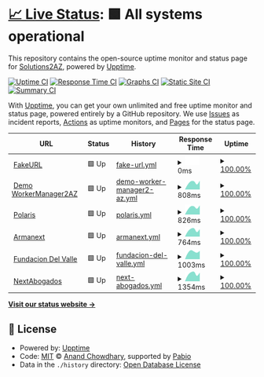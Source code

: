 # [📈 Live Status](https://solutions2az.github.io/workermanager2az-status): <!--live status--> **🟩 All systems operational**

This repository contains the open-source uptime monitor and status page for [Solutions2AZ](https://www.solutions2az.net), powered by [Upptime](https://github.com/upptime/upptime).

[![Uptime CI](https://github.com/solutions2az/workermanager2az-status/workflows/Uptime%20CI/badge.svg)](https://github.com/solutions2az/workermanager2az-status/actions?query=workflow%3A%22Uptime+CI%22)
[![Response Time CI](https://github.com/solutions2az/workermanager2az-status/workflows/Response%20Time%20CI/badge.svg)](https://github.com/solutions2az/workermanager2az-status/actions?query=workflow%3A%22Response+Time+CI%22)
[![Graphs CI](https://github.com/solutions2az/workermanager2az-status/workflows/Graphs%20CI/badge.svg)](https://github.com/solutions2az/workermanager2az-status/actions?query=workflow%3A%22Graphs+CI%22)
[![Static Site CI](https://github.com/solutions2az/workermanager2az-status/workflows/Static%20Site%20CI/badge.svg)](https://github.com/solutions2az/workermanager2az-status/actions?query=workflow%3A%22Static+Site+CI%22)
[![Summary CI](https://github.com/solutions2az/workermanager2az-status/workflows/Summary%20CI/badge.svg)](https://github.com/solutions2az/workermanager2az-status/actions?query=workflow%3A%22Summary+CI%22)

With [Upptime](https://upptime.js.org), you can get your own unlimited and free uptime monitor and status page, powered entirely by a GitHub repository. We use [Issues](https://github.com/solutions2az/workermanager2az-status/issues) as incident reports, [Actions](https://github.com/solutions2az/workermanager2az-status/actions) as uptime monitors, and [Pages](https://solutions2az.github.io/workermanager2az-status) for the status page.

<!--start: status pages-->
<!-- This summary is generated by Upptime (https://github.com/upptime/upptime) -->
<!-- Do not edit this manually, your changes will be overwritten -->
<!-- prettier-ignore -->
| URL | Status | History | Response Time | Uptime |
| --- | ------ | ------- | ------------- | ------ |
| <img alt="" src="https://icons.duckduckgo.com/ip3/thisisafake.url.web.ico" height="13"> [FakeURL](https://thisisafake.url.web) | 🟩 Up | [fake-url.yml](https://github.com/Solutions2AZ/workermanager2az-status/commits/HEAD/history/fake-url.yml) | <details><summary><img alt="Response time graph" src="./graphs/fake-url/response-time-week.png" height="20"> 0ms</summary><br><a href="https://solutions2az.github.io/workermanager2az-status/history/fake-url"><img alt="Response time 0" src="https://img.shields.io/endpoint?url=https%3A%2F%2Fraw.githubusercontent.com%2FSolutions2AZ%2Fworkermanager2az-status%2FHEAD%2Fapi%2Ffake-url%2Fresponse-time.json"></a><br><a href="https://solutions2az.github.io/workermanager2az-status/history/fake-url"><img alt="24-hour response time 0" src="https://img.shields.io/endpoint?url=https%3A%2F%2Fraw.githubusercontent.com%2FSolutions2AZ%2Fworkermanager2az-status%2FHEAD%2Fapi%2Ffake-url%2Fresponse-time-day.json"></a><br><a href="https://solutions2az.github.io/workermanager2az-status/history/fake-url"><img alt="7-day response time 0" src="https://img.shields.io/endpoint?url=https%3A%2F%2Fraw.githubusercontent.com%2FSolutions2AZ%2Fworkermanager2az-status%2FHEAD%2Fapi%2Ffake-url%2Fresponse-time-week.json"></a><br><a href="https://solutions2az.github.io/workermanager2az-status/history/fake-url"><img alt="30-day response time 0" src="https://img.shields.io/endpoint?url=https%3A%2F%2Fraw.githubusercontent.com%2FSolutions2AZ%2Fworkermanager2az-status%2FHEAD%2Fapi%2Ffake-url%2Fresponse-time-month.json"></a><br><a href="https://solutions2az.github.io/workermanager2az-status/history/fake-url"><img alt="1-year response time 0" src="https://img.shields.io/endpoint?url=https%3A%2F%2Fraw.githubusercontent.com%2FSolutions2AZ%2Fworkermanager2az-status%2FHEAD%2Fapi%2Ffake-url%2Fresponse-time-year.json"></a></details> | <details><summary><a href="https://solutions2az.github.io/workermanager2az-status/history/fake-url">100.00%</a></summary><a href="https://solutions2az.github.io/workermanager2az-status/history/fake-url"><img alt="All-time uptime 100.00%" src="https://img.shields.io/endpoint?url=https%3A%2F%2Fraw.githubusercontent.com%2FSolutions2AZ%2Fworkermanager2az-status%2FHEAD%2Fapi%2Ffake-url%2Fuptime.json"></a><br><a href="https://solutions2az.github.io/workermanager2az-status/history/fake-url"><img alt="24-hour uptime 100.00%" src="https://img.shields.io/endpoint?url=https%3A%2F%2Fraw.githubusercontent.com%2FSolutions2AZ%2Fworkermanager2az-status%2FHEAD%2Fapi%2Ffake-url%2Fuptime-day.json"></a><br><a href="https://solutions2az.github.io/workermanager2az-status/history/fake-url"><img alt="7-day uptime 100.00%" src="https://img.shields.io/endpoint?url=https%3A%2F%2Fraw.githubusercontent.com%2FSolutions2AZ%2Fworkermanager2az-status%2FHEAD%2Fapi%2Ffake-url%2Fuptime-week.json"></a><br><a href="https://solutions2az.github.io/workermanager2az-status/history/fake-url"><img alt="30-day uptime 100.00%" src="https://img.shields.io/endpoint?url=https%3A%2F%2Fraw.githubusercontent.com%2FSolutions2AZ%2Fworkermanager2az-status%2FHEAD%2Fapi%2Ffake-url%2Fuptime-month.json"></a><br><a href="https://solutions2az.github.io/workermanager2az-status/history/fake-url"><img alt="1-year uptime 100.00%" src="https://img.shields.io/endpoint?url=https%3A%2F%2Fraw.githubusercontent.com%2FSolutions2AZ%2Fworkermanager2az-status%2FHEAD%2Fapi%2Ffake-url%2Fuptime-year.json"></a></details>
| <img alt="" src="https://icons.duckduckgo.com/ip3/demo-workermanager2az.solutions2az.net.ico" height="13"> [Demo WorkerManager2AZ](https://demo-workermanager2az.solutions2az.net) | 🟩 Up | [demo-worker-manager2-az.yml](https://github.com/Solutions2AZ/workermanager2az-status/commits/HEAD/history/demo-worker-manager2-az.yml) | <details><summary><img alt="Response time graph" src="./graphs/demo-worker-manager2-az/response-time-week.png" height="20"> 808ms</summary><br><a href="https://solutions2az.github.io/workermanager2az-status/history/demo-worker-manager2-az"><img alt="Response time 808" src="https://img.shields.io/endpoint?url=https%3A%2F%2Fraw.githubusercontent.com%2FSolutions2AZ%2Fworkermanager2az-status%2FHEAD%2Fapi%2Fdemo-worker-manager2-az%2Fresponse-time.json"></a><br><a href="https://solutions2az.github.io/workermanager2az-status/history/demo-worker-manager2-az"><img alt="24-hour response time 808" src="https://img.shields.io/endpoint?url=https%3A%2F%2Fraw.githubusercontent.com%2FSolutions2AZ%2Fworkermanager2az-status%2FHEAD%2Fapi%2Fdemo-worker-manager2-az%2Fresponse-time-day.json"></a><br><a href="https://solutions2az.github.io/workermanager2az-status/history/demo-worker-manager2-az"><img alt="7-day response time 808" src="https://img.shields.io/endpoint?url=https%3A%2F%2Fraw.githubusercontent.com%2FSolutions2AZ%2Fworkermanager2az-status%2FHEAD%2Fapi%2Fdemo-worker-manager2-az%2Fresponse-time-week.json"></a><br><a href="https://solutions2az.github.io/workermanager2az-status/history/demo-worker-manager2-az"><img alt="30-day response time 808" src="https://img.shields.io/endpoint?url=https%3A%2F%2Fraw.githubusercontent.com%2FSolutions2AZ%2Fworkermanager2az-status%2FHEAD%2Fapi%2Fdemo-worker-manager2-az%2Fresponse-time-month.json"></a><br><a href="https://solutions2az.github.io/workermanager2az-status/history/demo-worker-manager2-az"><img alt="1-year response time 808" src="https://img.shields.io/endpoint?url=https%3A%2F%2Fraw.githubusercontent.com%2FSolutions2AZ%2Fworkermanager2az-status%2FHEAD%2Fapi%2Fdemo-worker-manager2-az%2Fresponse-time-year.json"></a></details> | <details><summary><a href="https://solutions2az.github.io/workermanager2az-status/history/demo-worker-manager2-az">100.00%</a></summary><a href="https://solutions2az.github.io/workermanager2az-status/history/demo-worker-manager2-az"><img alt="All-time uptime 100.00%" src="https://img.shields.io/endpoint?url=https%3A%2F%2Fraw.githubusercontent.com%2FSolutions2AZ%2Fworkermanager2az-status%2FHEAD%2Fapi%2Fdemo-worker-manager2-az%2Fuptime.json"></a><br><a href="https://solutions2az.github.io/workermanager2az-status/history/demo-worker-manager2-az"><img alt="24-hour uptime 100.00%" src="https://img.shields.io/endpoint?url=https%3A%2F%2Fraw.githubusercontent.com%2FSolutions2AZ%2Fworkermanager2az-status%2FHEAD%2Fapi%2Fdemo-worker-manager2-az%2Fuptime-day.json"></a><br><a href="https://solutions2az.github.io/workermanager2az-status/history/demo-worker-manager2-az"><img alt="7-day uptime 100.00%" src="https://img.shields.io/endpoint?url=https%3A%2F%2Fraw.githubusercontent.com%2FSolutions2AZ%2Fworkermanager2az-status%2FHEAD%2Fapi%2Fdemo-worker-manager2-az%2Fuptime-week.json"></a><br><a href="https://solutions2az.github.io/workermanager2az-status/history/demo-worker-manager2-az"><img alt="30-day uptime 100.00%" src="https://img.shields.io/endpoint?url=https%3A%2F%2Fraw.githubusercontent.com%2FSolutions2AZ%2Fworkermanager2az-status%2FHEAD%2Fapi%2Fdemo-worker-manager2-az%2Fuptime-month.json"></a><br><a href="https://solutions2az.github.io/workermanager2az-status/history/demo-worker-manager2-az"><img alt="1-year uptime 100.00%" src="https://img.shields.io/endpoint?url=https%3A%2F%2Fraw.githubusercontent.com%2FSolutions2AZ%2Fworkermanager2az-status%2FHEAD%2Fapi%2Fdemo-worker-manager2-az%2Fuptime-year.json"></a></details>
| <img alt="" src="https://icons.duckduckgo.com/ip3/intranet.polaris.es.ico" height="13"> [Polaris](https://intranet.polaris.es) | 🟩 Up | [polaris.yml](https://github.com/Solutions2AZ/workermanager2az-status/commits/HEAD/history/polaris.yml) | <details><summary><img alt="Response time graph" src="./graphs/polaris/response-time-week.png" height="20"> 826ms</summary><br><a href="https://solutions2az.github.io/workermanager2az-status/history/polaris"><img alt="Response time 826" src="https://img.shields.io/endpoint?url=https%3A%2F%2Fraw.githubusercontent.com%2FSolutions2AZ%2Fworkermanager2az-status%2FHEAD%2Fapi%2Fpolaris%2Fresponse-time.json"></a><br><a href="https://solutions2az.github.io/workermanager2az-status/history/polaris"><img alt="24-hour response time 826" src="https://img.shields.io/endpoint?url=https%3A%2F%2Fraw.githubusercontent.com%2FSolutions2AZ%2Fworkermanager2az-status%2FHEAD%2Fapi%2Fpolaris%2Fresponse-time-day.json"></a><br><a href="https://solutions2az.github.io/workermanager2az-status/history/polaris"><img alt="7-day response time 826" src="https://img.shields.io/endpoint?url=https%3A%2F%2Fraw.githubusercontent.com%2FSolutions2AZ%2Fworkermanager2az-status%2FHEAD%2Fapi%2Fpolaris%2Fresponse-time-week.json"></a><br><a href="https://solutions2az.github.io/workermanager2az-status/history/polaris"><img alt="30-day response time 826" src="https://img.shields.io/endpoint?url=https%3A%2F%2Fraw.githubusercontent.com%2FSolutions2AZ%2Fworkermanager2az-status%2FHEAD%2Fapi%2Fpolaris%2Fresponse-time-month.json"></a><br><a href="https://solutions2az.github.io/workermanager2az-status/history/polaris"><img alt="1-year response time 826" src="https://img.shields.io/endpoint?url=https%3A%2F%2Fraw.githubusercontent.com%2FSolutions2AZ%2Fworkermanager2az-status%2FHEAD%2Fapi%2Fpolaris%2Fresponse-time-year.json"></a></details> | <details><summary><a href="https://solutions2az.github.io/workermanager2az-status/history/polaris">100.00%</a></summary><a href="https://solutions2az.github.io/workermanager2az-status/history/polaris"><img alt="All-time uptime 100.00%" src="https://img.shields.io/endpoint?url=https%3A%2F%2Fraw.githubusercontent.com%2FSolutions2AZ%2Fworkermanager2az-status%2FHEAD%2Fapi%2Fpolaris%2Fuptime.json"></a><br><a href="https://solutions2az.github.io/workermanager2az-status/history/polaris"><img alt="24-hour uptime 100.00%" src="https://img.shields.io/endpoint?url=https%3A%2F%2Fraw.githubusercontent.com%2FSolutions2AZ%2Fworkermanager2az-status%2FHEAD%2Fapi%2Fpolaris%2Fuptime-day.json"></a><br><a href="https://solutions2az.github.io/workermanager2az-status/history/polaris"><img alt="7-day uptime 100.00%" src="https://img.shields.io/endpoint?url=https%3A%2F%2Fraw.githubusercontent.com%2FSolutions2AZ%2Fworkermanager2az-status%2FHEAD%2Fapi%2Fpolaris%2Fuptime-week.json"></a><br><a href="https://solutions2az.github.io/workermanager2az-status/history/polaris"><img alt="30-day uptime 100.00%" src="https://img.shields.io/endpoint?url=https%3A%2F%2Fraw.githubusercontent.com%2FSolutions2AZ%2Fworkermanager2az-status%2FHEAD%2Fapi%2Fpolaris%2Fuptime-month.json"></a><br><a href="https://solutions2az.github.io/workermanager2az-status/history/polaris"><img alt="1-year uptime 100.00%" src="https://img.shields.io/endpoint?url=https%3A%2F%2Fraw.githubusercontent.com%2FSolutions2AZ%2Fworkermanager2az-status%2FHEAD%2Fapi%2Fpolaris%2Fuptime-year.json"></a></details>
| <img alt="" src="https://icons.duckduckgo.com/ip3/intranet.armanext.com.ico" height="13"> [Armanext](https://intranet.armanext.com) | 🟩 Up | [armanext.yml](https://github.com/Solutions2AZ/workermanager2az-status/commits/HEAD/history/armanext.yml) | <details><summary><img alt="Response time graph" src="./graphs/armanext/response-time-week.png" height="20"> 764ms</summary><br><a href="https://solutions2az.github.io/workermanager2az-status/history/armanext"><img alt="Response time 764" src="https://img.shields.io/endpoint?url=https%3A%2F%2Fraw.githubusercontent.com%2FSolutions2AZ%2Fworkermanager2az-status%2FHEAD%2Fapi%2Farmanext%2Fresponse-time.json"></a><br><a href="https://solutions2az.github.io/workermanager2az-status/history/armanext"><img alt="24-hour response time 764" src="https://img.shields.io/endpoint?url=https%3A%2F%2Fraw.githubusercontent.com%2FSolutions2AZ%2Fworkermanager2az-status%2FHEAD%2Fapi%2Farmanext%2Fresponse-time-day.json"></a><br><a href="https://solutions2az.github.io/workermanager2az-status/history/armanext"><img alt="7-day response time 764" src="https://img.shields.io/endpoint?url=https%3A%2F%2Fraw.githubusercontent.com%2FSolutions2AZ%2Fworkermanager2az-status%2FHEAD%2Fapi%2Farmanext%2Fresponse-time-week.json"></a><br><a href="https://solutions2az.github.io/workermanager2az-status/history/armanext"><img alt="30-day response time 764" src="https://img.shields.io/endpoint?url=https%3A%2F%2Fraw.githubusercontent.com%2FSolutions2AZ%2Fworkermanager2az-status%2FHEAD%2Fapi%2Farmanext%2Fresponse-time-month.json"></a><br><a href="https://solutions2az.github.io/workermanager2az-status/history/armanext"><img alt="1-year response time 764" src="https://img.shields.io/endpoint?url=https%3A%2F%2Fraw.githubusercontent.com%2FSolutions2AZ%2Fworkermanager2az-status%2FHEAD%2Fapi%2Farmanext%2Fresponse-time-year.json"></a></details> | <details><summary><a href="https://solutions2az.github.io/workermanager2az-status/history/armanext">100.00%</a></summary><a href="https://solutions2az.github.io/workermanager2az-status/history/armanext"><img alt="All-time uptime 100.00%" src="https://img.shields.io/endpoint?url=https%3A%2F%2Fraw.githubusercontent.com%2FSolutions2AZ%2Fworkermanager2az-status%2FHEAD%2Fapi%2Farmanext%2Fuptime.json"></a><br><a href="https://solutions2az.github.io/workermanager2az-status/history/armanext"><img alt="24-hour uptime 100.00%" src="https://img.shields.io/endpoint?url=https%3A%2F%2Fraw.githubusercontent.com%2FSolutions2AZ%2Fworkermanager2az-status%2FHEAD%2Fapi%2Farmanext%2Fuptime-day.json"></a><br><a href="https://solutions2az.github.io/workermanager2az-status/history/armanext"><img alt="7-day uptime 100.00%" src="https://img.shields.io/endpoint?url=https%3A%2F%2Fraw.githubusercontent.com%2FSolutions2AZ%2Fworkermanager2az-status%2FHEAD%2Fapi%2Farmanext%2Fuptime-week.json"></a><br><a href="https://solutions2az.github.io/workermanager2az-status/history/armanext"><img alt="30-day uptime 100.00%" src="https://img.shields.io/endpoint?url=https%3A%2F%2Fraw.githubusercontent.com%2FSolutions2AZ%2Fworkermanager2az-status%2FHEAD%2Fapi%2Farmanext%2Fuptime-month.json"></a><br><a href="https://solutions2az.github.io/workermanager2az-status/history/armanext"><img alt="1-year uptime 100.00%" src="https://img.shields.io/endpoint?url=https%3A%2F%2Fraw.githubusercontent.com%2FSolutions2AZ%2Fworkermanager2az-status%2FHEAD%2Fapi%2Farmanext%2Fuptime-year.json"></a></details>
| <img alt="" src="https://icons.duckduckgo.com/ip3/intranet.fundaciondelvalle.org.ico" height="13"> [Fundacion Del Valle](https://intranet.fundaciondelvalle.org) | 🟩 Up | [fundacion-del-valle.yml](https://github.com/Solutions2AZ/workermanager2az-status/commits/HEAD/history/fundacion-del-valle.yml) | <details><summary><img alt="Response time graph" src="./graphs/fundacion-del-valle/response-time-week.png" height="20"> 1003ms</summary><br><a href="https://solutions2az.github.io/workermanager2az-status/history/fundacion-del-valle"><img alt="Response time 1003" src="https://img.shields.io/endpoint?url=https%3A%2F%2Fraw.githubusercontent.com%2FSolutions2AZ%2Fworkermanager2az-status%2FHEAD%2Fapi%2Ffundacion-del-valle%2Fresponse-time.json"></a><br><a href="https://solutions2az.github.io/workermanager2az-status/history/fundacion-del-valle"><img alt="24-hour response time 1003" src="https://img.shields.io/endpoint?url=https%3A%2F%2Fraw.githubusercontent.com%2FSolutions2AZ%2Fworkermanager2az-status%2FHEAD%2Fapi%2Ffundacion-del-valle%2Fresponse-time-day.json"></a><br><a href="https://solutions2az.github.io/workermanager2az-status/history/fundacion-del-valle"><img alt="7-day response time 1003" src="https://img.shields.io/endpoint?url=https%3A%2F%2Fraw.githubusercontent.com%2FSolutions2AZ%2Fworkermanager2az-status%2FHEAD%2Fapi%2Ffundacion-del-valle%2Fresponse-time-week.json"></a><br><a href="https://solutions2az.github.io/workermanager2az-status/history/fundacion-del-valle"><img alt="30-day response time 1003" src="https://img.shields.io/endpoint?url=https%3A%2F%2Fraw.githubusercontent.com%2FSolutions2AZ%2Fworkermanager2az-status%2FHEAD%2Fapi%2Ffundacion-del-valle%2Fresponse-time-month.json"></a><br><a href="https://solutions2az.github.io/workermanager2az-status/history/fundacion-del-valle"><img alt="1-year response time 1003" src="https://img.shields.io/endpoint?url=https%3A%2F%2Fraw.githubusercontent.com%2FSolutions2AZ%2Fworkermanager2az-status%2FHEAD%2Fapi%2Ffundacion-del-valle%2Fresponse-time-year.json"></a></details> | <details><summary><a href="https://solutions2az.github.io/workermanager2az-status/history/fundacion-del-valle">100.00%</a></summary><a href="https://solutions2az.github.io/workermanager2az-status/history/fundacion-del-valle"><img alt="All-time uptime 100.00%" src="https://img.shields.io/endpoint?url=https%3A%2F%2Fraw.githubusercontent.com%2FSolutions2AZ%2Fworkermanager2az-status%2FHEAD%2Fapi%2Ffundacion-del-valle%2Fuptime.json"></a><br><a href="https://solutions2az.github.io/workermanager2az-status/history/fundacion-del-valle"><img alt="24-hour uptime 100.00%" src="https://img.shields.io/endpoint?url=https%3A%2F%2Fraw.githubusercontent.com%2FSolutions2AZ%2Fworkermanager2az-status%2FHEAD%2Fapi%2Ffundacion-del-valle%2Fuptime-day.json"></a><br><a href="https://solutions2az.github.io/workermanager2az-status/history/fundacion-del-valle"><img alt="7-day uptime 100.00%" src="https://img.shields.io/endpoint?url=https%3A%2F%2Fraw.githubusercontent.com%2FSolutions2AZ%2Fworkermanager2az-status%2FHEAD%2Fapi%2Ffundacion-del-valle%2Fuptime-week.json"></a><br><a href="https://solutions2az.github.io/workermanager2az-status/history/fundacion-del-valle"><img alt="30-day uptime 100.00%" src="https://img.shields.io/endpoint?url=https%3A%2F%2Fraw.githubusercontent.com%2FSolutions2AZ%2Fworkermanager2az-status%2FHEAD%2Fapi%2Ffundacion-del-valle%2Fuptime-month.json"></a><br><a href="https://solutions2az.github.io/workermanager2az-status/history/fundacion-del-valle"><img alt="1-year uptime 100.00%" src="https://img.shields.io/endpoint?url=https%3A%2F%2Fraw.githubusercontent.com%2FSolutions2AZ%2Fworkermanager2az-status%2FHEAD%2Fapi%2Ffundacion-del-valle%2Fuptime-year.json"></a></details>
| <img alt="" src="https://icons.duckduckgo.com/ip3/intranet.nextabogados.com.ico" height="13"> [NextAbogados](https://intranet.nextabogados.com) | 🟩 Up | [next-abogados.yml](https://github.com/Solutions2AZ/workermanager2az-status/commits/HEAD/history/next-abogados.yml) | <details><summary><img alt="Response time graph" src="./graphs/next-abogados/response-time-week.png" height="20"> 1354ms</summary><br><a href="https://solutions2az.github.io/workermanager2az-status/history/next-abogados"><img alt="Response time 1354" src="https://img.shields.io/endpoint?url=https%3A%2F%2Fraw.githubusercontent.com%2FSolutions2AZ%2Fworkermanager2az-status%2FHEAD%2Fapi%2Fnext-abogados%2Fresponse-time.json"></a><br><a href="https://solutions2az.github.io/workermanager2az-status/history/next-abogados"><img alt="24-hour response time 1354" src="https://img.shields.io/endpoint?url=https%3A%2F%2Fraw.githubusercontent.com%2FSolutions2AZ%2Fworkermanager2az-status%2FHEAD%2Fapi%2Fnext-abogados%2Fresponse-time-day.json"></a><br><a href="https://solutions2az.github.io/workermanager2az-status/history/next-abogados"><img alt="7-day response time 1354" src="https://img.shields.io/endpoint?url=https%3A%2F%2Fraw.githubusercontent.com%2FSolutions2AZ%2Fworkermanager2az-status%2FHEAD%2Fapi%2Fnext-abogados%2Fresponse-time-week.json"></a><br><a href="https://solutions2az.github.io/workermanager2az-status/history/next-abogados"><img alt="30-day response time 1354" src="https://img.shields.io/endpoint?url=https%3A%2F%2Fraw.githubusercontent.com%2FSolutions2AZ%2Fworkermanager2az-status%2FHEAD%2Fapi%2Fnext-abogados%2Fresponse-time-month.json"></a><br><a href="https://solutions2az.github.io/workermanager2az-status/history/next-abogados"><img alt="1-year response time 1354" src="https://img.shields.io/endpoint?url=https%3A%2F%2Fraw.githubusercontent.com%2FSolutions2AZ%2Fworkermanager2az-status%2FHEAD%2Fapi%2Fnext-abogados%2Fresponse-time-year.json"></a></details> | <details><summary><a href="https://solutions2az.github.io/workermanager2az-status/history/next-abogados">100.00%</a></summary><a href="https://solutions2az.github.io/workermanager2az-status/history/next-abogados"><img alt="All-time uptime 100.00%" src="https://img.shields.io/endpoint?url=https%3A%2F%2Fraw.githubusercontent.com%2FSolutions2AZ%2Fworkermanager2az-status%2FHEAD%2Fapi%2Fnext-abogados%2Fuptime.json"></a><br><a href="https://solutions2az.github.io/workermanager2az-status/history/next-abogados"><img alt="24-hour uptime 100.00%" src="https://img.shields.io/endpoint?url=https%3A%2F%2Fraw.githubusercontent.com%2FSolutions2AZ%2Fworkermanager2az-status%2FHEAD%2Fapi%2Fnext-abogados%2Fuptime-day.json"></a><br><a href="https://solutions2az.github.io/workermanager2az-status/history/next-abogados"><img alt="7-day uptime 100.00%" src="https://img.shields.io/endpoint?url=https%3A%2F%2Fraw.githubusercontent.com%2FSolutions2AZ%2Fworkermanager2az-status%2FHEAD%2Fapi%2Fnext-abogados%2Fuptime-week.json"></a><br><a href="https://solutions2az.github.io/workermanager2az-status/history/next-abogados"><img alt="30-day uptime 100.00%" src="https://img.shields.io/endpoint?url=https%3A%2F%2Fraw.githubusercontent.com%2FSolutions2AZ%2Fworkermanager2az-status%2FHEAD%2Fapi%2Fnext-abogados%2Fuptime-month.json"></a><br><a href="https://solutions2az.github.io/workermanager2az-status/history/next-abogados"><img alt="1-year uptime 100.00%" src="https://img.shields.io/endpoint?url=https%3A%2F%2Fraw.githubusercontent.com%2FSolutions2AZ%2Fworkermanager2az-status%2FHEAD%2Fapi%2Fnext-abogados%2Fuptime-year.json"></a></details>

<!--end: status pages-->

[**Visit our status website →**](https://solutions2az.github.io/workermanager2az-status)

## 📄 License

- Powered by: [Upptime](https://github.com/upptime/upptime)
- Code: [MIT](./LICENSE) © [Anand Chowdhary](https://anandchowdhary.com), supported by [Pabio](https://pabio.com)
- Data in the `./history` directory: [Open Database License](https://opendatacommons.org/licenses/odbl/1-0/)
